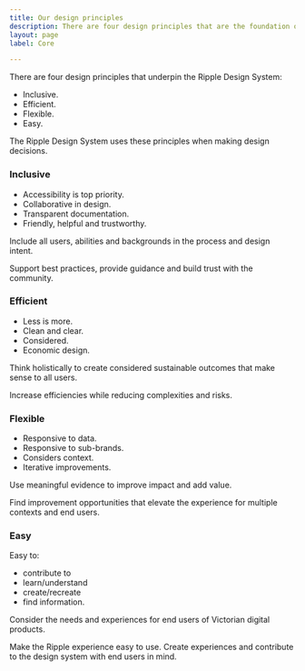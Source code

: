 ```yaml
---
title: Our design principles
description: There are four design principles that are the foundation of the Ripple Design System.
layout: page
label: Core

---
```


There are four design principles that underpin the Ripple Design System:

- Inclusive.
- Efficient.
- Flexible.
- Easy.

The Ripple Design System uses these principles when making design decisions.

### Inclusive

- Accessibility is top priority.
- Collaborative in design.
- Transparent documentation.
- Friendly, helpful and trustworthy.

Include all users, abilities and backgrounds in the process and design intent.

Support best practices, provide guidance and build trust with the community.

### Efficient

- Less is more.
- Clean and clear.
- Considered.
- Economic design.

Think holistically to create considered sustainable outcomes that make sense to all users.

Increase efficiencies while reducing complexities and risks.

### Flexible

- Responsive to data.
- Responsive to sub-brands.
- Considers context.
- Iterative improvements.

Use meaningful evidence to improve impact and add value.

Find improvement opportunities that elevate the experience for multiple contexts and end users.

### Easy

Easy to:
- contribute to
- learn/understand
- create/recreate
- find information.

Consider the needs and experiences for end users of Victorian digital products.

Make the Ripple experience easy to use. Create experiences and contribute to the design system with end users in mind.
